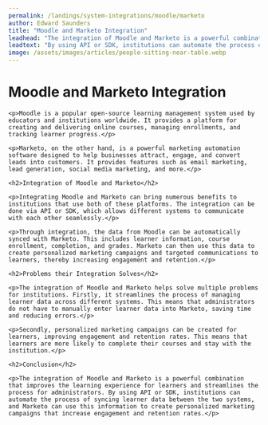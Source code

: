 ```yaml
---
permalink: /landings/system-integrations/moodle/marketo
author: Edward Saunders
title: "Moodle and Marketo Integration"
leadhead: "The integration of Moodle and Marketo is a powerful combination that improves the learning experience for learners and streamlines the process for administrators"
leadtext: "By using API or SDK, institutions can automate the process of syncing learner data between the two systems, and Marketo can use this information to create personalized marketing campaigns that increase engagement and retention rates."
image: /assets/images/articles/people-sitting-near-table.webp
---
```

<div class="arttext">	<h1>Moodle and Marketo Integration</h1>

	<p>Moodle is a popular open-source learning management system used by educators and institutions worldwide. It provides a platform for creating and delivering online courses, managing enrollments, and tracking learner progress.</p>

	<p>Marketo, on the other hand, is a powerful marketing automation software designed to help businesses attract, engage, and convert leads into customers. It provides features such as email marketing, lead generation, social media marketing, and more.</p>

	<h2>Integration of Moodle and Marketo</h2>

	<p>Integrating Moodle and Marketo can bring numerous benefits to institutions that use both of these platforms. The integration can be done via API or SDK, which allows different systems to communicate with each other seamlessly.</p>

	<p>Through integration, the data from Moodle can be automatically synced with Marketo. This includes learner information, course enrollment, completion, and grades. Marketo can then use this data to create personalized marketing campaigns and targeted communications to learners, thereby increasing engagement and retention.</p>

	<h2>Problems their Integration Solves</h2>

	<p>The integration of Moodle and Marketo helps solve multiple problems for institutions. Firstly, it streamlines the process of managing learner data across different systems. This means that administrators do not have to manually enter learner data into Marketo, saving time and reducing errors.</p>

	<p>Secondly, personalized marketing campaigns can be created for learners, improving engagement and retention rates. This means that learners are more likely to complete their courses and stay with the institution.</p>

	<h2>Conclusion</h2>

	<p>The integration of Moodle and Marketo is a powerful combination that improves the learning experience for learners and streamlines the process for administrators. By using API or SDK, institutions can automate the process of syncing learner data between the two systems, and Marketo can use this information to create personalized marketing campaigns that increase engagement and retention rates.</p>

</div>